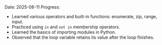 Date: 2025-08-11
Progress:
- Learned various operators and built-in functions: enumerate, zip, range, input.
- Practiced using `in` and `not in` membership operators.
- Learned the basics of importing modules in Python.
- Observed that the loop variable retains its value after the loop finishes.
